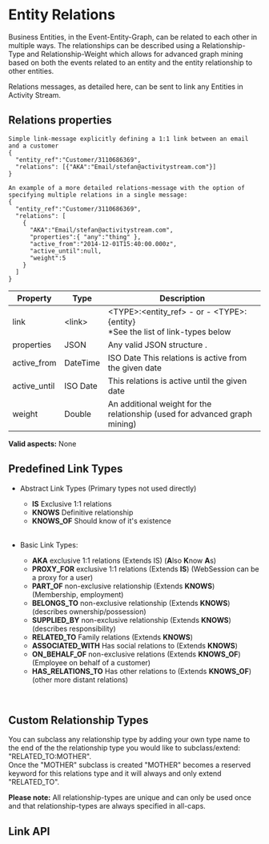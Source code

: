 # Entity Relations
Business Entities, in the Event-Entity-Graph, can be related to each other in multiple ways. The relationships can be described using a Relationship-Type and Relationship-Weight which  allows for advanced graph mining based on both the events related to an entity and the entity relationship to other entities.

Relations messages, as detailed here, can be sent to link any Entities in Activity Stream.

## Relations properties
```shell
Simple link-message explicitly defining a 1:1 link between an email and a customer
{
  "entity_ref":"Customer/3110686369",
  "relations": [{"AKA":"Email/stefan@activitystream.com"}]
}

An example of a more detailed relations-message with the option of specifying multiple relations in a single message:
{
  "entity_ref":"Customer/3110686369",
  "relations": [
    {
      "AKA":"Email/stefan@activitystream.com",
      "properties":{ "any":"thing" },
      "active_from":"2014-12-01T15:40:00.000z",
      "active_until":null,
      "weight":5
    }
  ]
}
```

Property | Type | Description
-------- | ---- | -----------
link|\<link\>|\<TYPE\>:\<entity_ref\> - or - \<TYPE\>:\{entity\} </br>\*See the list of link-types below
properties | JSON | Any valid JSON structure .
active_from | DateTime | ISO Date This relations is active from the given date
active_until | ISO Date | This relations is active until the given date 
weight | Double | An additional weight for the relationship (used for advanced graph mining)

**Valid aspects:** None

## Predefined Link Types
* Abstract Link Types (Primary types not used directly)
  * **IS**		 		    Exclusive 1:1 relations
  * **KNOWS**				Definitive relationship
  * **KNOWS_OF**			Should know of it's existence
</br></br>

* Basic Link Types:
  * **AKA**                 exclusive 1:1 relations (Extends IS) (**A**lso **K**now **A**s)
  * **PROXY_FOR**          	exclusive 1:1 relations (Extends **IS**) (WebSession can be a proxy for a user)
  * **PART_OF**  			non-exclusive relationship (Extends **KNOWS**) (Membership, employment)
  * **BELONGS_TO**			non-exclusive relationship (Extends **KNOWS**) (describes ownership/possession)
  * **SUPPLIED_BY**	        non-exclusive relationship (Extends **KNOWS**) (describes responsibility)
  * **RELATED_TO**			Family relations (Extends **KNOWS**)
  * **ASSOCIATED_WITH**		Has social relations to (Extends **KNOWS**)
  * **ON_BEHALF_OF**		non-exclusive relations (Extends **KNOWS_OF**) (Employee on behalf of a customer)
  * **HAS_RELATIONS_TO**	Has other relations to (Extends **KNOWS_OF**) (other more distant relations)
</br>

## Custom Relationship Types
You can subclass any relationship type by adding your own type name to the end of the the relationship type you would like to subclass/extend: "RELATED_TO:MOTHER".
</br>Once the "MOTHER" subclass is created "MOTHER" becomes a reserved keyword for this relations type and it will always and only extend "RELATED_TO".

**Please note:** All relationship-types are unique and can only be used once and that relationship-types are always specified in all-caps.

## Link API

